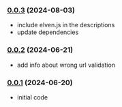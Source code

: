 ### [0.0.3](https://github.com/useElven/apps-hub-testing/releases/tag/v0.0.3) (2024-08-03)
- include elven.js in the descriptions
- update dependencies

### [0.0.2](https://github.com/useElven/apps-hub-testing/releases/tag/v0.0.2) (2024-06-21)
- add info about wrong url validation

### [0.0.1](https://github.com/useElven/apps-hub-testing/releases/tag/v0.0.1) (2024-06-20)
- initial code
